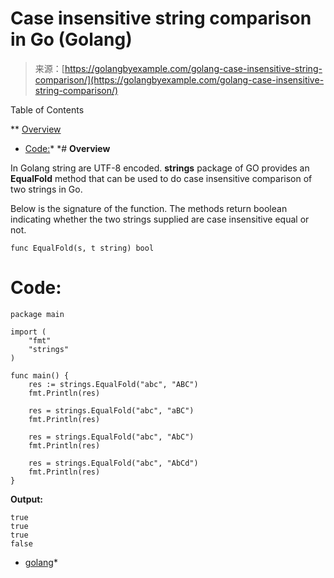 <!--yml
category: 未分类
date: 2024-10-13 06:14:08
-->

# Case insensitive string comparison in Go (Golang)

> 来源：[https://golangbyexample.com/golang-case-insensitive-string-comparison/](https://golangbyexample.com/golang-case-insensitive-string-comparison/)

Table of Contents

 **   [Overview](#Overview "Overview")
*   [Code:](#Code "Code:")*  *# **Overview**

In Golang string are UTF-8 encoded. **strings** package of GO provides an **EqualFold** method that can be used to do case insensitive comparison of two strings in Go.

Below is the signature of the function. The methods return boolean indicating whether the two strings supplied are case insensitive equal or not.

```
func EqualFold(s, t string) bool
```

# **Code:**

```
package main

import (
    "fmt"
    "strings"
)

func main() {
    res := strings.EqualFold("abc", "ABC")
    fmt.Println(res)

    res = strings.EqualFold("abc", "aBC")
    fmt.Println(res)

    res = strings.EqualFold("abc", "AbC")
    fmt.Println(res)

    res = strings.EqualFold("abc", "AbCd")
    fmt.Println(res)
}
```

**Output:**

```
true
true
true
false
```

*   [golang](https://golangbyexample.com/tag/golang/)*